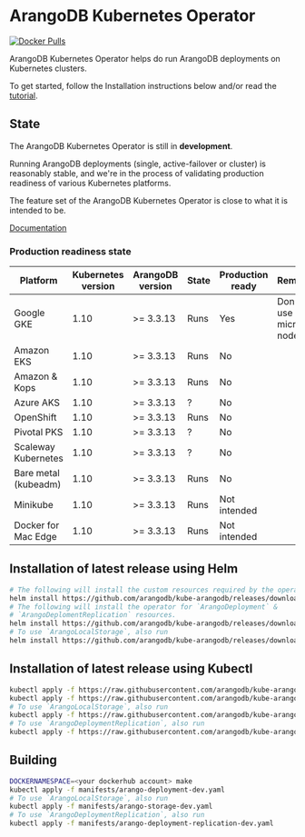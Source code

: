 # ArangoDB Kubernetes Operator

[![Docker Pulls](https://img.shields.io/docker/pulls/arangodb/kube-arangodb.svg)](https://hub.docker.com/r/arangodb/kube-arangodb/)

ArangoDB Kubernetes Operator helps do run ArangoDB deployments
on Kubernetes clusters.

To get started, follow the Installation instructions below and/or
read the [tutorial](./docs/Manual/Tutorials/Kubernetes/README.md).

## State

The ArangoDB Kubernetes Operator is still in **development**.

Running ArangoDB deployments (single, active-failover or cluster)
is reasonably stable, and we're in the process of validating
production readiness of various Kubernetes platforms.

The feature set of the ArangoDB Kubernetes Operator is close to what
it is intended to be.

[Documentation](./docs/README.md)

### Production readiness state

| Platform             | Kubernetes version | ArangoDB version | State | Production ready | Remarks |
|----------------------|--------------------|------------------|-------|------------------|-|
| Google GKE           | 1.10               | >= 3.3.13        | Runs  | Yes              | Don't use micro nodes |
| Amazon EKS           | 1.10               | >= 3.3.13        | Runs  | No               |
| Amazon & Kops        | 1.10               | >= 3.3.13        | Runs  | No               |
| Azure AKS            | 1.10               | >= 3.3.13        | ?     | No               |
| OpenShift            | 1.10               | >= 3.3.13        | Runs  | No               |
| Pivotal PKS          | 1.10               | >= 3.3.13        | ?     | No               |
| Scaleway Kubernetes  | 1.10               | >= 3.3.13        | ?     | No               |
| Bare metal (kubeadm) | 1.10               | >= 3.3.13        | Runs  | No               |
| Minikube             | 1.10               | >= 3.3.13        | Runs  | Not intended     |
| Docker for Mac Edge  | 1.10               | >= 3.3.13        | Runs  | Not intended     |

## Installation of latest release using Helm

```bash
# The following will install the custom resources required by the operators.
helm install https://github.com/arangodb/kube-arangodb/releases/download/0.3.2/kube-arangodb-crd.tgz
# The following will install the operator for `ArangoDeployment` &
# `ArangoDeplomentReplication` resources.
helm install https://github.com/arangodb/kube-arangodb/releases/download/0.3.1/kube-arangodb.tgz
# To use `ArangoLocalStorage`, also run
helm install https://github.com/arangodb/kube-arangodb/releases/download/0.3.1/kube-arangodb-storage.tgz
```

## Installation of latest release using Kubectl

```bash
kubectl apply -f https://raw.githubusercontent.com/arangodb/kube-arangodb/0.3.2/manifests/arango-crd.yaml
kubectl apply -f https://raw.githubusercontent.com/arangodb/kube-arangodb/0.3.1/manifests/arango-deployment.yaml
# To use `ArangoLocalStorage`, also run
kubectl apply -f https://raw.githubusercontent.com/arangodb/kube-arangodb/0.3.1/manifests/arango-storage.yaml
# To use `ArangoDeploymentReplication`, also run
kubectl apply -f https://raw.githubusercontent.com/arangodb/kube-arangodb/0.3.1/manifests/arango-deployment-replication.yaml
```

## Building

```bash
DOCKERNAMESPACE=<your dockerhub account> make
kubectl apply -f manifests/arango-deployment-dev.yaml
# To use `ArangoLocalStorage`, also run
kubectl apply -f manifests/arango-storage-dev.yaml
# To use `ArangoDeploymentReplication`, also run
kubectl apply -f manifests/arango-deployment-replication-dev.yaml
```
